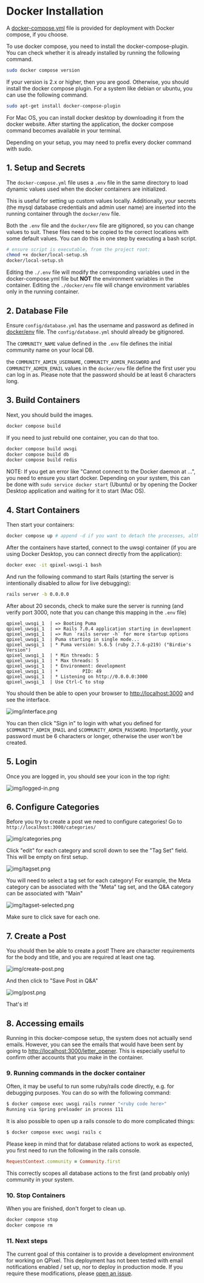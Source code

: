 # Docker Installation

A [docker-compose.yml](../docker-compose.yml) file is provided for deployment with Docker compose, if you choose.

To use docker compose, you need to install the docker-compose-plugin. You can check whether it is already installed by running the following command.

```bash
sudo docker compose version
```

If your version is 2.x or higher, then you are good. Otherwise, you should install the docker compose plugin. For a system like debian or ubuntu, you can use the following command.

```bash
sudo apt-get install docker-compose-plugin
```

For Mac OS, you can install docker desktop by downloading it from the docker website. After starting the application, the docker compose command becomes available in your terminal.

Depending on your setup, you may need to prefix every docker command with sudo.

## 1. Setup and Secrets

The `docker-compose.yml` file uses a `.env` file in the same directory to load dynamic values used when the docker containers are initialized.

This is useful for setting up custom values locally. Additionally, your secrets (the mysql database credentials and admin user name) are inserted into the running container through the `docker/env` file.

Both the `.env` file and the `docker/env` file are gitignored, so you can change values to suit. These files need to be copied to the correct locations with some default values. You can do this in one step by executing a bash script.

```bash
# ensure script is executable, from the project root:
chmod +x docker/local-setup.sh
docker/local-setup.sh
```

Editing the `./.env` file will modify the corresponding variables used in the docker-compose.yml file but **NOT** the environment variables in the container. Editing the `./docker/env` file will change environment variables only in the running container.

## 2. Database File
Ensure `config/database.yml` has the username and password as defined in [docker/env](docker/env) file. The `config/database.yml` should already be gitignored.

The `COMMUNITY_NAME` value defined in the `.env` file defines the initial community name on your local DB.

the `COMMUNITY_ADMIN_USERNAME`, `COMMUNITY_ADMIN_PASSWORD` and `COMMUNITY_ADMIN_EMAIL` values in the `docker/env` file define the first user you can log in as. Please note that the password should be at least 6 characters long.

## 3. Build Containers

Next, you should build the images.

```bash
docker compose build
```

If you need to just rebuild one container, you can do that too.

```bash
docker compose build uwsgi
docker compose build db
docker compose build redis
```

NOTE: If you get an error like "Cannot connect to the Docker daemon at ...", you need to ensure you start docker. Depending on your system, this can be done with `sudo service docker start` (Ubuntu) or by opening the Docker Desktop application and waiting for it to start (Mac OS).

## 4. Start Containers

Then start your containers:

```bash
docker compose up # append -d if you want to detach the processes, although it can be useful to see output into the terminal
```

After the containers have started, connect to the uwsgi container (if you are using Docker Desktop, you can connect directly from the application):

```bash
docker exec -it qpixel-uwsgi-1 bash
```

And run the following command to start Rails (starting the server is intentionally disabled to allow for live debugging):

```bash
rails server -b 0.0.0.0
```

After about 20 seconds, check to make sure the server is running (and verify port 3000, note that you can change this mapping in the `.env` file)

```
qpixel_uwsgi_1  | => Booting Puma
qpixel_uwsgi_1  | => Rails 7.0.4 application starting in development 
qpixel_uwsgi_1  | => Run `rails server -h` for more startup options
qpixel_uwsgi_1  | Puma starting in single mode...
qpixel_uwsgi_1  | * Puma version: 5.6.5 (ruby 2.7.6-p219) ("Birdie's Version")
qpixel_uwsgi_1  | * Min threads: 5
qpixel_uwsgi_1  | * Max threads: 5
qpixel_uwsgi_1  | * Environment: development
qpixel_uwsgi_1  | *         PID: 49
qpixel_uwsgi_1  | * Listening on http://0.0.0.0:3000
qpixel_uwsgi_1  | Use Ctrl-C to stop
```

You should then be able to open your browser to [http://localhost:3000](http://localhost:3000)
and see the interface. 

![img/interface.png](../img/interface.png)

You can then click "Sign in" to login with what you defined for `$COMMUNITY_ADMIN_EMAIL` and `$COMMUNITY_ADMIN_PASSWORD`. Importantly, your password must be 6 characters or longer, otherwise the user won't be created.

## 5. Login

Once you are logged in, you should see your icon in the top right:

![img/logged-in.png](../img/logged-in.png)

## 6. Configure Categories

Before you try to create a post we need to configure categories! 
Go to `http://localhost:3000/categories/`

![img/categories.png](../img/categories.png)

 Click "edit" for each category and scroll down to see the "Tag Set" field. This
 will be empty on first setup.

![img/tagset.png](../img/tagset.png)

You will need to select a tag set for each category! For example, the Meta category can be
associated with the "Meta" tag set, and the Q&A category can be associated with "Main"

![img/tagset-selected.png](../img/tagset-selected.png)

Make sure to click save for each one.

## 7. Create a Post

You should then be able to create a post! There are character requirements for the
body and title, and you are required at least one tag.

![img/create-post.png](../img/create-post.png)

And then click to "Save Post in Q&A"

![img/post.png](../img/post.png)

That's it!

## 8. Accessing emails
Running in this docker-compose setup, the system does not actually send emails. However, you can see the emails that would have been sent by going to [http://localhost:3000/letter_opener](http://localhost:3000/letter_opener).
This is especially useful to confirm other accounts that you make in the container.

### 9. Running commands in the docker container
Often, it may be useful to run some ruby/rails code directly, e.g. for debugging purposes. You can do so with the following command:

```bash
$ docker compose exec uwsgi rails runner "<ruby code here>"
Running via Spring preloader in process 111
```

It is also possible to open up a rails console to do more complicated things:

```bash
$ docker compose exec uwsgi rails c
```

Please keep in mind that for database related actions to work as expected, you first need to run the following in the rails console.

```ruby
RequestContext.community = Community.first
```

This correctly scopes all database actions to the first (and probably only) community in your system.

### 10. Stop Containers

When you are finished, don't forget to clean up.

```bash
docker compose stop
docker compose rm
```

### 11. Next steps

The current goal of this container is to provide a development environment for
working on QPixel. This deployment has not been tested with email notifications
enabled / set up, nor to deploy in production mode. If you require these 
modifications, please [open an issue](https://github.com/codidact/qpixel/issues).
